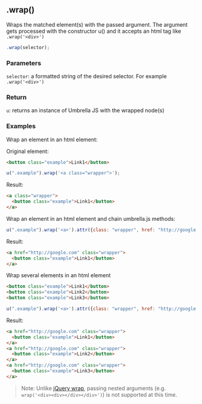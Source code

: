 ## .wrap()

Wraps the matched element(s) with the passed argument. The argument gets processed with the constructor u() and it accepts an html tag like ```.wrap('<div>')```

```js
.wrap(selector);
```


### Parameters

`selector`: a formatted string of the desired selector. For example ```.wrap('<div>')```



### Return

`u`: returns an instance of Umbrella JS with the wrapped node(s)



### Examples

Wrap an element in an html element:

Original element:
```html
<button class="example">Link1</button>
```

```js
u(".example").wrap('<a class="wrapper">');
```

Result:
```html
<a class="wrapper">
  <button class="example">Link1</button>
</a>
```

Wrap an element in an html element and chain umbrella.js methods:

```js
u(".example").wrap('<a>').attr({class: "wrapper", href: "http://google.com"});
```

Result:
```html
<a href="http://google.com" class="wrapper">
  <button class="example">Link1</button>
</a>
```

Wrap several elements in an html element

```html
<button class="example">Link1</button>
<button class="example">Link2</button>
<button class="example">Link3</button>

```

```js
u(".example").wrap('<a>').attr({class: "wrapper", href: "http://google.com"});
```

Result:
```html
<a href="http://google.com" class="wrapper">
  <button class="example">Link1</button>
</a>
<a href="http://google.com" class="wrapper">
  <button class="example">Link2</button>
</a>
<a href="http://google.com" class="wrapper">
  <button class="example">Link3</button>
</a>
```

> Note: Unlike [jQuery wrap](http://api.jquery.com/wrap/), passing nested arguments (e.g. ```wrap('<div><div></div></div>')```) is not supported at this time.

